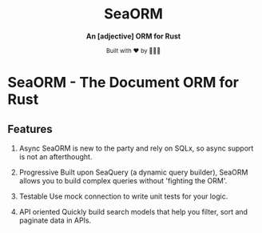 <div align="center">

  <h1>SeaORM</h1>

  <p>
    <strong>An [adjective] ORM for Rust</strong>
  </p>

  <sub>Built with ❤️ by 🌊🦀🐠</sub>

</div>

# SeaORM - The Document ORM for Rust

## Features

1. Async
SeaORM is new to the party and rely on SQLx, so async support is not an afterthought.


2. Progressive
Built upon SeaQuery (a dynamic query builder), SeaORM allows you to build complex queries without 'fighting the ORM'.


3. Testable
Use mock connection to write unit tests for your logic.


4. API oriented
Quickly build search models that help you filter, sort and paginate data in APIs.
